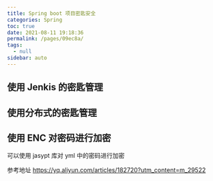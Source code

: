 ```yaml
---
title: Spring boot 项目密匙安全
categories: Spring
toc: true
date: 2021-08-11 19:18:36
permalink: /pages/09ec8a/
tags: 
  - null
sidebar: auto
---
```


## 使用 Jenkis 的密匙管理


## 使用分布式的密匙管理

## 使用 ENC 对密码进行加密

可以使用 jasypt 库对 yml 中的密码进行加密

参考地址 https://yq.aliyun.com/articles/182720?utm_content=m_29522


